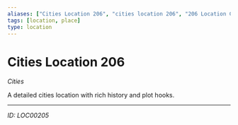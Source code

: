 ```yaml
---
aliases: ["Cities Location 206", "cities location 206", "206 Location Cities"]
tags: [location, place]
type: location
---
```


# Cities Location 206

*Cities*

A detailed cities location with rich history and plot hooks.

---
*ID: LOC00205*